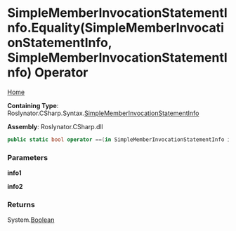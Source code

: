 # SimpleMemberInvocationStatementInfo\.Equality\(SimpleMemberInvocationStatementInfo, SimpleMemberInvocationStatementInfo\) Operator

[Home](../../../../../README.md)

**Containing Type**: Roslynator\.CSharp\.Syntax\.[SimpleMemberInvocationStatementInfo](../README.md)

**Assembly**: Roslynator\.CSharp\.dll

```csharp
public static bool operator ==(in SimpleMemberInvocationStatementInfo info1, in SimpleMemberInvocationStatementInfo info2)
```

### Parameters

**info1**

**info2**

### Returns

System\.[Boolean](https://docs.microsoft.com/en-us/dotnet/api/system.boolean)

